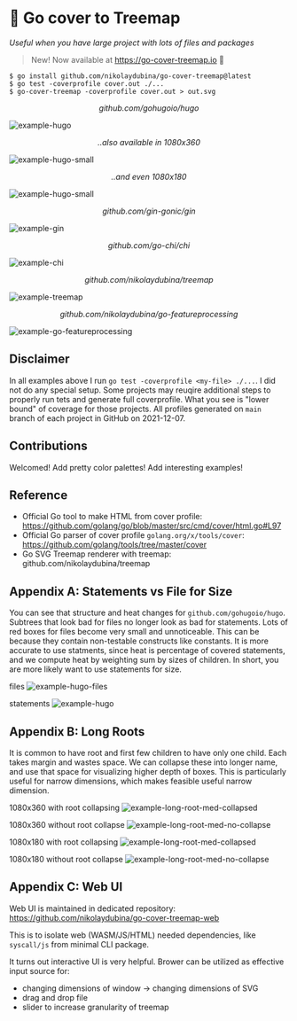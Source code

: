 # 🎄 Go cover to Treemap

_Useful when you have large project with lots of files and packages_

> New! Now available at https://go-cover-treemap.io 🎉

```
$ go install github.com/nikolaydubina/go-cover-treemap@latest
$ go test -coverprofile cover.out ./...
$ go-cover-treemap -coverprofile cover.out > out.svg
```

_<p align="center">github.com/gohugoio/hugo</p>_
![example-hugo](docs/hugo.svg)

_<p align="center">..also available in 1080x360</p>_
![example-hugo-small](docs/hugo-1080x360.svg)

_<p align="center">..and even 1080x180</p>_
![example-hugo-small](docs/hugo-1080x180.svg)

_<p align="center">github.com/gin-gonic/gin</p>_
![example-gin](docs/gin.svg)

_<p align="center">github.com/go-chi/chi</p>_
![example-chi](docs/chi.svg)

_<p align="center">github.com/nikolaydubina/treemap</p>_
![example-treemap](docs/go-cover-treemap.svg)

_<p align="center">github.com/nikolaydubina/go-featureprocessing</p>_
![example-go-featureprocessing](docs/go-featureprocessing.svg)

## Disclaimer

In all examples above I run `go test -coverprofile <my-file> ./...`.
I did not do any special setup.
Some projects may reuqire additional steps to properly run tets and generate full coverprofile.
What you see is "lower bound" of coverage for those projects.
All profiles generated on `main` branch of each project in GitHub on 2021-12-07.

## Contributions

Welcomed! Add pretty color palettes! Add interesting examples!

## Reference

* Official Go tool to make HTML from cover profile: https://github.com/golang/go/blob/master/src/cmd/cover/html.go#L97
* Official Go parser of cover profile `golang.org/x/tools/cover`: https://github.com/golang/tools/tree/master/cover
* Go SVG Treemap renderer with treemap: github.com/nikolaydubina/treemap

## Appendix A: Statements vs File for Size

You can see that structure and heat changes for `github.com/gohugoio/hugo`.
Subtrees that look bad for files no longer look as bad for statements.
Lots of red boxes for files become very small and unnoticeable.
This can be because they contain non-testable constructs like constants.
It is more accurate to use statments, since heat is percentage of covered statements, and we compute heat by weighting sum by sizes of children.
In short, you are more likely want to use statements for size.

files
![example-hugo-files](docs/hugo-files.svg)

statements
![example-hugo](docs/hugo.svg)

## Appendix B: Long Roots

It is common to have root and first few children to have only one child.
Each takes margin and wastes space.
We can collapse these into longer name, and use that space for visualizing higher depth of boxes.
This is particularly useful for narrow dimensions, which makes feasible useful narrow dimension.

1080x360 with root collapsing
![example-long-root-med-collapsed](docs/hugo-1080x360.svg)

1080x360 without root collapse
![example-long-root-med-no-collapse](docs/hugo-long-root-1080x360.svg)

1080x180 with root collapsing
![example-long-root-med-collapsed](docs/hugo-1080x180.svg)

1080x180 without root collapse
![example-long-root-med-no-collapse](docs/hugo-long-root-1080x180.svg)

## Appendix C: Web UI

Web UI is maintained in dedicated repository: https://github.com/nikolaydubina/go-cover-treemap-web

This is to isolate web (WASM/JS/HTML) needed dependencies, like `syscall/js` from minimal CLI package.

It turns out interactive UI is very helpful. Brower can be utilized as effective input source for:
- changing dimensions of window -> changing dimensions of SVG
- drag and drop file
- slider to increase granularity of treemap
